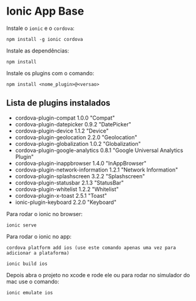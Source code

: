 Ionic App Base
=====================

Instale o `ionic` e o `cordova`:

```
npm install -g ionic cordova
```

Instale as dependências:

```
npm install
```

Instale os plugins com o comando:

```
npm install <nome_plugin>@<versao>
```

## Lista de plugins instalados
* cordova-plugin-compat 1.0.0 "Compat"
* cordova-plugin-datepicker 0.9.2 "DatePicker"
* cordova-plugin-device 1.1.2 "Device"
* cordova-plugin-geolocation 2.2.0 "Geolocation"
* cordova-plugin-globalization 1.0.2 "Globalization"
* cordova-plugin-google-analytics 0.8.1 "Google Universal Analytics Plugin"
* cordova-plugin-inappbrowser 1.4.0 "InAppBrowser"
* cordova-plugin-network-information 1.2.1 "Network Information"
* cordova-plugin-splashscreen 3.2.2 "Splashscreen"
* cordova-plugin-statusbar 2.1.3 "StatusBar"
* cordova-plugin-whitelist 1.2.2 "Whitelist"
* cordova-plugin-x-toast 2.5.1 "Toast"
* ionic-plugin-keyboard 2.2.0 "Keyboard"

Para rodar o ionic no browser:

```
ionic serve
```

Para rodar o ionic no app:

```
cordova platform add ios (use este comando apenas uma vez para adicionar a plataforma)
```

```
ionic build ios
```

Depois abra o projeto no xcode e rode ele ou para rodar no simulador do mac use o comando:

```
ionic emulate ios
```



